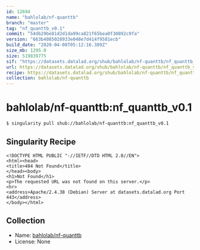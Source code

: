 ```yaml
---
id: 12694
name: "bahlolab/nf-quanttb"
branch: "master"
tag: "nf_quanttb_v0.1"
commit: "54db29be81d2d1da99ca821f65bea0f30892c9fa"
version: "663b4085028933e048e7d414f9581ecb"
build_date: "2020-04-08T05:12:16.389Z"
size_mb: 1295.0
size: 519839775
sif: "https://datasets.datalad.org/shub/bahlolab/nf-quanttb/nf_quanttb_v0.1/2020-04-08-54db29be-663b4085/663b4085028933e048e7d414f9581ecb.sif"
url: https://datasets.datalad.org/shub/bahlolab/nf-quanttb/nf_quanttb_v0.1/2020-04-08-54db29be-663b4085/
recipe: https://datasets.datalad.org/shub/bahlolab/nf-quanttb/nf_quanttb_v0.1/2020-04-08-54db29be-663b4085/Singularity
collection: bahlolab/nf-quanttb
---
```


# bahlolab/nf-quanttb:nf_quanttb_v0.1

```bash
$ singularity pull shub://bahlolab/nf-quanttb:nf_quanttb_v0.1
```

## Singularity Recipe

```singularity
<!DOCTYPE HTML PUBLIC "-//IETF//DTD HTML 2.0//EN">
<html><head>
<title>404 Not Found</title>
</head><body>
<h1>Not Found</h1>
<p>The requested URL was not found on this server.</p>
<hr>
<address>Apache/2.4.38 (Debian) Server at datasets.datalad.org Port 443</address>
</body></html>
```

## Collection

 - Name: [bahlolab/nf-quanttb](https://github.com/bahlolab/nf-quanttb)
 - License: None


